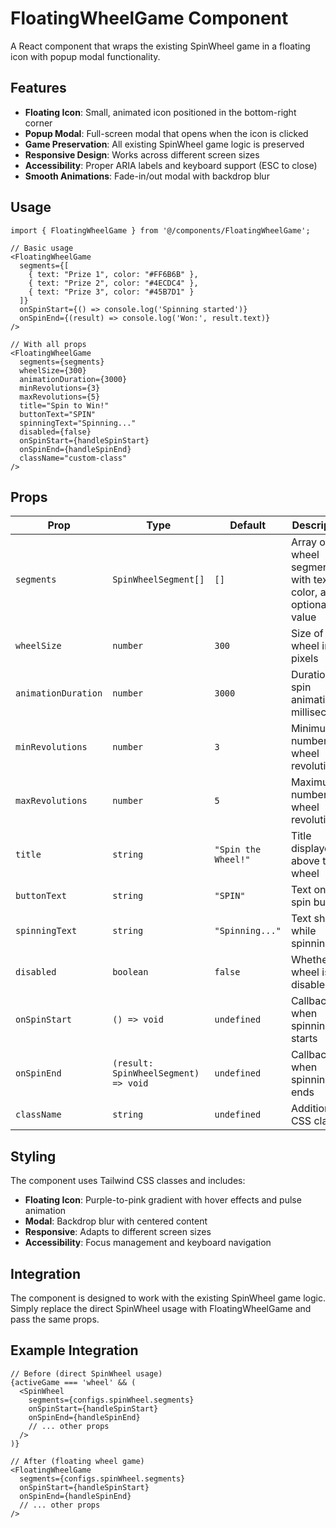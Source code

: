 # FloatingWheelGame Component

A React component that wraps the existing SpinWheel game in a floating icon with popup modal functionality.

## Features

- **Floating Icon**: Small, animated icon positioned in the bottom-right corner
- **Popup Modal**: Full-screen modal that opens when the icon is clicked
- **Game Preservation**: All existing SpinWheel game logic is preserved
- **Responsive Design**: Works across different screen sizes
- **Accessibility**: Proper ARIA labels and keyboard support (ESC to close)
- **Smooth Animations**: Fade-in/out modal with backdrop blur

## Usage

```tsx
import { FloatingWheelGame } from '@/components/FloatingWheelGame';

// Basic usage
<FloatingWheelGame
  segments={[
    { text: "Prize 1", color: "#FF6B6B" },
    { text: "Prize 2", color: "#4ECDC4" },
    { text: "Prize 3", color: "#45B7D1" }
  ]}
  onSpinStart={() => console.log('Spinning started')}
  onSpinEnd={(result) => console.log('Won:', result.text)}
/>

// With all props
<FloatingWheelGame
  segments={segments}
  wheelSize={300}
  animationDuration={3000}
  minRevolutions={3}
  maxRevolutions={5}
  title="Spin to Win!"
  buttonText="SPIN"
  spinningText="Spinning..."
  disabled={false}
  onSpinStart={handleSpinStart}
  onSpinEnd={handleSpinEnd}
  className="custom-class"
/>
```

## Props

| Prop | Type | Default | Description |
|------|------|---------|-------------|
| `segments` | `SpinWheelSegment[]` | `[]` | Array of wheel segments with text, color, and optional value |
| `wheelSize` | `number` | `300` | Size of the wheel in pixels |
| `animationDuration` | `number` | `3000` | Duration of spin animation in milliseconds |
| `minRevolutions` | `number` | `3` | Minimum number of wheel revolutions |
| `maxRevolutions` | `number` | `5` | Maximum number of wheel revolutions |
| `title` | `string` | `"Spin the Wheel!"` | Title displayed above the wheel |
| `buttonText` | `string` | `"SPIN"` | Text on the spin button |
| `spinningText` | `string` | `"Spinning..."` | Text shown while spinning |
| `disabled` | `boolean` | `false` | Whether the wheel is disabled |
| `onSpinStart` | `() => void` | `undefined` | Callback when spinning starts |
| `onSpinEnd` | `(result: SpinWheelSegment) => void` | `undefined` | Callback when spinning ends |
| `className` | `string` | `undefined` | Additional CSS classes |

## Styling

The component uses Tailwind CSS classes and includes:

- **Floating Icon**: Purple-to-pink gradient with hover effects and pulse animation
- **Modal**: Backdrop blur with centered content
- **Responsive**: Adapts to different screen sizes
- **Accessibility**: Focus management and keyboard navigation

## Integration

The component is designed to work with the existing SpinWheel game logic. Simply replace the direct SpinWheel usage with FloatingWheelGame and pass the same props.

## Example Integration

```tsx
// Before (direct SpinWheel usage)
{activeGame === 'wheel' && (
  <SpinWheel
    segments={configs.spinWheel.segments}
    onSpinStart={handleSpinStart}
    onSpinEnd={handleSpinEnd}
    // ... other props
  />
)}

// After (floating wheel game)
<FloatingWheelGame
  segments={configs.spinWheel.segments}
  onSpinStart={handleSpinStart}
  onSpinEnd={handleSpinEnd}
  // ... other props
/>
```
